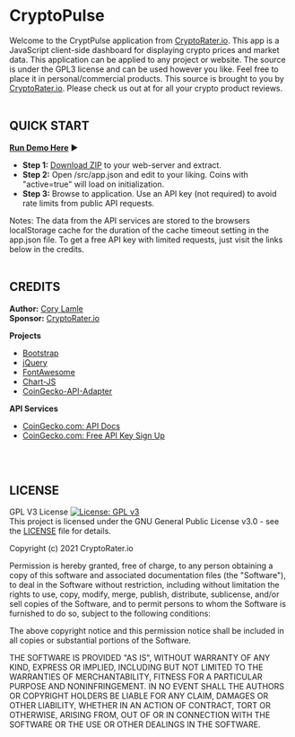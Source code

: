 # CryptoPulse
Welcome to the CryptPulse application from [CryptoRater.io](https://cryptorater.io). This app is a JavaScript client-side dashboard for displaying crypto prices and market data. This application can be applied to any project or website. The source is under the GPL3 license and can be used however you like.  Feel free to place it in personal/commercial products. This source is brought to you by [CryptoRater.io](https://cryptorater.io). Please check us out at for all your crypto product reviews.
<br>
<br>

## QUICK START
**[Run Demo Here](https://cryptorater-pulse.vercel.app "target=_blank")** :arrow_forward:
- **Step 1:**  [Download ZIP](https://github.com/lifeinthegrid/CryptoPulse/archive/refs/heads/main.zip) to your web-server and extract.
- **Step 2:**  Open /src/app.json and edit to your liking. Coins with "active=true" will load on initialization.
- **Step 3:**  Browse to application.  Use an API key (not required) to avoid rate limits from public API requests.

Notes:  The data from the API services are stored to the browsers localStorage cache for the duration of the cache timeout setting in the app.json file. To get a free API key with limited requests, just visit the links below in the credits.
<br>
<br>

## CREDITS
**Author:** [Cory Lamle](https://lamle.org)\
**Sponsor:** [CryptoRater.io](https://cryptorater.io)

**Projects**
* [Bootstrap](https://getbootstrap.com)
* [jQuery](https://jquery.com)
* [FontAwesome](https://fontawesome.com)
* [Chart-JS](https://www.chartjs.org)
* [CoinGecko-API-Adapter](https://github.com/Archento/CoinGecko-API-Adapter)

**API Services**
* [CoinGecko.com: API Docs](https://www.coingecko.com/api/documentations/v3)
* [CoinGecko.com: Free API Key Sign Up](https://www.coingecko.com/en/api/pricing)
<br>
<br>

## LICENSE
 GPL V3 License
 [![License: GPL v3](https://img.shields.io/badge/License-GPLv3-blue.svg)](https://www.gnu.org/licenses/gpl-3.0)\
 This project is licensed under the GNU General Public License v3.0 - see the [LICENSE](LICENSE) file for details.

 Copyright (c) 2021 CryptoRater.io

 Permission is hereby granted, free of charge, to any person obtaining a copy of this software and associated documentation files (the "Software"), to
 deal in the Software without restriction, including without limitation the rights to use, copy, modify, merge, publish, distribute, sublicense, and/or
 sell copies of the Software, and to permit persons to whom the Software is furnished to do so, subject to the following conditions:

 The above copyright notice and this permission notice shall be included in all copies or substantial portions of the Software.

 THE SOFTWARE IS PROVIDED "AS IS", WITHOUT WARRANTY OF ANY KIND, EXPRESS OR IMPLIED, INCLUDING BUT NOT LIMITED TO THE WARRANTIES OF MERCHANTABILITY,
 FITNESS FOR A PARTICULAR PURPOSE AND NONINFRINGEMENT. IN NO EVENT SHALL THE AUTHORS OR COPYRIGHT HOLDERS BE LIABLE FOR ANY CLAIM, DAMAGES OR OTHER
 LIABILITY, WHETHER IN AN ACTION OF CONTRACT, TORT OR OTHERWISE, ARISING FROM, OUT OF OR IN CONNECTION WITH THE SOFTWARE OR THE USE OR OTHER DEALINGS
 IN THE SOFTWARE.